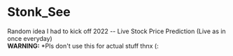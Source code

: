 # Stonk_See
Random idea I had to kick off 2022 -- Live Stock Price Prediction (Live as in once everyday) \
**WARNING:** *Pls don't use this for actual stuff thnx (:
